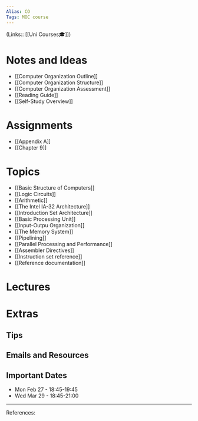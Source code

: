 ```yaml
---
Alias: CO
Tags: MOC course
---
```

(Links:: [[Uni Courses🎓]])
# Notes and Ideas
- [[Computer Organization Outline]]
- [[Computer Organization Structure]]
- [[Computer Organization Assessment]]
- [[Reading Guide]]
- [[Self-Study Overview]]
# Assignments
- [[Appendix A]]
- [[Chapter 9]]
# Topics
- [[Basic Structure of Computers]]
- [[Logic Circuits]]
- [[Arithmetic]]
- [[The Intel IA-32 Architecture]]
- [[Introduction Set Architecture]]
- [[Basic Processing Unit]]
- [[Input-Outpu Organization]]
- [[The Memory System]]
- [[Pipelining]]
- [[Parallel Processing and Performance]]
- [[Assembler Directives]]
- [[Instruction set reference]]
- [[Reference documentation]]
# Lectures
# Extras
## Tips
## Emails and Resources
## Important Dates
- Mon Feb 27 - 18:45-19:45
- Wed Mar 29 - 18:45-21:00

___
References:
